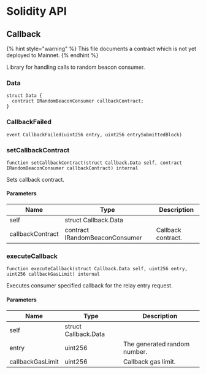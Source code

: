 # Solidity API

## Callback

{% hint style="warning" %}
This file documents a contract which is not yet deployed to Mainnet.
{% endhint %}

Library for handling calls to random beacon consumer.

### Data

```solidity
struct Data {
  contract IRandomBeaconConsumer callbackContract;
}
```

### CallbackFailed

```solidity
event CallbackFailed(uint256 entry, uint256 entrySubmittedBlock)
```

### setCallbackContract

```solidity
function setCallbackContract(struct Callback.Data self, contract IRandomBeaconConsumer callbackContract) internal
```

Sets callback contract.

#### Parameters

| Name | Type | Description |
| ---- | ---- | ----------- |
| self | struct Callback.Data |  |
| callbackContract | contract IRandomBeaconConsumer | Callback contract. |

### executeCallback

```solidity
function executeCallback(struct Callback.Data self, uint256 entry, uint256 callbackGasLimit) internal
```

Executes consumer specified callback for the relay entry request.

#### Parameters

| Name | Type | Description |
| ---- | ---- | ----------- |
| self | struct Callback.Data |  |
| entry | uint256 | The generated random number. |
| callbackGasLimit | uint256 | Callback gas limit. |

